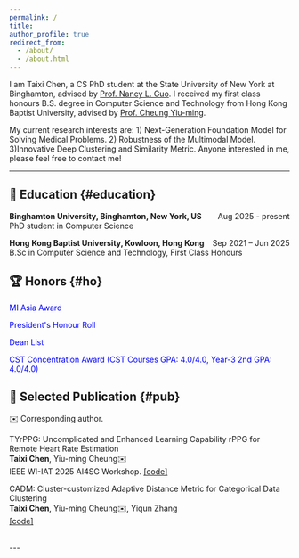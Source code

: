 ```yaml
---
permalink: /
title:
author_profile: true
redirect_from: 
  - /about/
  - /about.html
---
```

I am Taixi Chen, a CS PhD student at the State University of New York at Binghamton, advised by <a href="https://www.binghamton.edu/computer-science/people/profile.html?id=nguo1"> Prof. Nancy L. Guo</a>. I received my first class honours B.S. degree in Computer Science and Technology from Hong Kong Baptist University, advised by <a href="https://www.comp.hkbu.edu.hk/~ymc/"> Prof. Cheung Yiu-ming</a>. <span style="color: blue;"> 

My current research interests are: 1) Next-Generation Foundation Model for Solving Medical Problems. 2) Robustness of the Multimodal Model. 3)Innovative Deep Clustering and Similarity Metric. </span> Anyone interested in me, please feel free to contact me!

---

## 📖 Education {#education}
**Binghamton University, Binghamton, New York, US**     <span style="float: right;">Aug 2025 - present</span>
<br>
PhD student in Computer Science  

**Hong Kong Baptist University, Kowloon, Hong Kong**     <span style="float: right;">Sep 2021 – Jun 2025</span>
<br>
B.Sc in Computer Science and Technology, First Class Honours
 



## 🏆 Honors {#ho}
<span style="color: blue;"> MI Asia Award </span> 

<span style="color: blue;"> President's Honour Roll </span>  

<span style="color: blue;"> Dean List </span>  

<span style="color: blue;">CST Concentration Award (CST Courses GPA: 4.0/4.0, Year-3 2nd GPA: 4.0/4.0)</span>



## 📕 Selected Publication {#pub}

 ✉️ Corresponding author.

TYrPPG: Uncomplicated and Enhanced Learning Capability rPPG
for Remote Heart Rate Estimation  
**Taixi Chen**, Yiu-ming Cheung✉️  
IEEE WI-IAT 2025 AI4SG Workshop. [[code]](https://github.com/Taixi-CHEN/TYrPPG)
<br>

CADM: Cluster-customized Adaptive Distance Metric for Categorical Data Clustering  
**Taixi Chen**,  Yiu-ming Cheung✉️, Yiqun Zhang  
[[code]](https://anonymous.4open.science/r/CADM-47D8/README.md)  

<br>
---


<div style="width: 100%; margin: auto;">
    <script type='text/javascript' id='clustrmaps' src='//cdn.clustrmaps.com/map_v2.js?cl=ffffff&w=300&t=tt&d=oMV34JLFA3Jp3H41-As6Lgg-0IQPFESA6TJlIwAjQWs'></script>
    <br>
</div>

